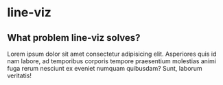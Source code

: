 # line-viz

## What problem line-viz solves?

Lorem ipsum dolor sit amet consectetur adipisicing elit. Asperiores quis id nam labore, ad temporibus corporis tempore praesentium molestias animi fuga rerum nesciunt ex eveniet numquam quibusdam? Sunt, laborum veritatis!